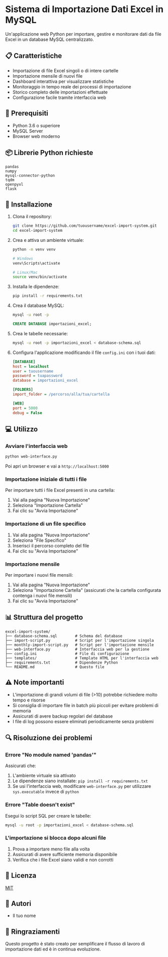 # Sistema di Importazione Dati Excel in MySQL

Un'applicazione web Python per importare, gestire e monitorare dati da file Excel in un database MySQL centralizzato.

## 📋 Caratteristiche

- Importazione di file Excel singoli o di intere cartelle
- Importazione mensile di nuovi file
- Dashboard interattiva per visualizzare statistiche
- Monitoraggio in tempo reale dei processi di importazione
- Storico completo delle importazioni effettuate
- Configurazione facile tramite interfaccia web

## 🔧 Prerequisiti

- Python 3.6 o superiore
- MySQL Server
- Browser web moderno

## 📦 Librerie Python richieste

```
pandas
numpy
mysql-connector-python
tqdm
openpyxl
flask
```

## 🚀 Installazione

1. Clona il repository:
   ```bash
   git clone https://github.com/tuousername/excel-import-system.git
   cd excel-import-system
   ```

2. Crea e attiva un ambiente virtuale:
   ```bash
   python -m venv venv
   
   # Windows
   venv\Scripts\activate
   
   # Linux/Mac
   source venv/bin/activate
   ```

3. Installa le dipendenze:
   ```bash
   pip install -r requirements.txt
   ```

4. Crea il database MySQL:
   ```bash
   mysql -u root -p
   ```
   ```sql
   CREATE DATABASE importazioni_excel;
   ```

5. Crea le tabelle necessarie:
   ```bash
   mysql -u root -p importazioni_excel < database-schema.sql
   ```

6. Configura l'applicazione modificando il file `config.ini` con i tuoi dati:
   ```ini
   [DATABASE]
   host = localhost
   user = tuousername
   password = tuapassword
   database = importazioni_excel

   [FOLDERS]
   import_folder = /percorso/alla/tua/cartella

   [WEB]
   port = 5000
   debug = False
   ```

## 💻 Utilizzo

### Avviare l'interfaccia web

```bash
python web-interface.py
```

Poi apri un browser e vai a `http://localhost:5000`

### Importazione iniziale di tutti i file

Per importare tutti i file Excel presenti in una cartella:

1. Vai alla pagina "Nuova Importazione"
2. Seleziona "Importazione Cartella"
3. Fai clic su "Avvia Importazione"

### Importazione di un file specifico

1. Vai alla pagina "Nuova Importazione"
2. Seleziona "File Specifico"
3. Inserisci il percorso completo del file
4. Fai clic su "Avvia Importazione"

### Importazione mensile

Per importare i nuovi file mensili:

1. Vai alla pagina "Nuova Importazione"
2. Seleziona "Importazione Cartella" (assicurati che la cartella configurata contenga i nuovi file mensili)
3. Fai clic su "Avvia Importazione"

## 📊 Struttura del progetto

```
excel-import-system/
├── database-schema.sql        # Schema del database
├── import-script.py           # Script per l'importazione singola
├── monthly-import-script.py   # Script per l'importazione mensile
├── web-interface.py           # Interfaccia web per la gestione
├── config.ini                 # File di configurazione
├── templates/                 # Template HTML per l'interfaccia web
├── requirements.txt           # Dipendenze Python
└── README.md                  # Questo file
```

## ⚠️ Note importanti

- L'importazione di grandi volumi di file (>10) potrebbe richiedere molto tempo e risorse
- Si consiglia di importare file in batch più piccoli per evitare problemi di memoria
- Assicurati di avere backup regolari del database
- I file di log possono essere eliminati periodicamente senza problemi

## 🔍 Risoluzione dei problemi

### Errore "No module named 'pandas'"

Assicurati che:
1. L'ambiente virtuale sia attivato
2. Le dipendenze siano installate: `pip install -r requirements.txt`
3. Se usi l'interfaccia web, modificare `web-interface.py` per utilizzare `sys.executable` invece di `python`

### Errore "Table doesn't exist"

Esegui lo script SQL per creare le tabelle:
```bash
mysql -u root -p importazioni_excel < database-schema.sql
```

### L'importazione si blocca dopo alcuni file

1. Prova a importare meno file alla volta
2. Assicurati di avere sufficiente memoria disponibile
3. Verifica che i file Excel siano validi e non corrotti

## 📝 Licenza

[MIT](LICENSE)

## 👤 Autori

- Il tuo nome

## 🙏 Ringraziamenti

Questo progetto è stato creato per semplificare il flusso di lavoro di importazione dati ed è in continua evoluzione.

